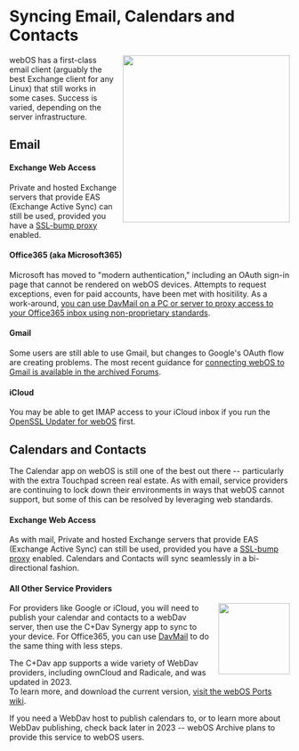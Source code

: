 # Syncing Email, Calendars and Contacts

<img src="../images/touchpad-pim.png" align="right" width="300" style="width:300px; padding-left: 8px">

webOS has a first-class email client (arguably the best Exchange client for any Linux) that still works in some cases. Success is varied, depending on the server infrastructure.

## Email

#### Exchange Web Access

Private and hosted Exchange servers that provide EAS (Exchange Active Sync) can still be used, provided you have a [SSL-bump proxy](proxysetup.md) enabled.

#### Office365 (aka Microsoft365)

Microsoft has moved to "modern authentication," including an OAuth sign-in page that cannot be rendered on webOS devices. Attempts to request exceptions, even for paid accounts, have been met with hositility. As a work-around, <a href="https://davmail.sourceforge.net/" target="_blank">you can use DavMail on a PC or server to proxy access to your Office365 inbox using non-proprietary standards</a>.

#### Gmail

Some users are still able to use Gmail, but changes to Google's OAuth flow are creating problems. The most recent guidance for <a href="http://stacks.webosarchive.org/forums/Zero%20to%20Google%20in%202020%20-%20step%20by%20step%20-%20webOS%20Nation%20Forums.html" target="_blank">connecting webOS to Gmail is available in the archived Forums</a>.

#### iCloud

You may be able to get IMAP access to your iCloud inbox if you run the [OpenSSL Updater for webOS](http://www.webosarchive.org/activation/org.webosinternals.openssl-updater_0.9.8-6_armv7.ipk) first.

## Calendars and Contacts

The Calendar app on webOS is still one of the best out there -- particularly with the extra Touchpad screen real estate. As with email, service providers are continuing to lock down their environments in ways that webOS cannot support, but some of this can be resolved by leveraging web standards.

#### Exchange Web Access

As with mail, Private and hosted Exchange servers that provide EAS (Exchange Active Sync) can still be used, provided you have a [SSL-bump proxy](proxysetup.md) enabled. Calendars and Contacts will sync seamlessly in a bi-directional fashion.

#### All Other Service Providers

<img src="../images/caldav.png" align="right" width="300" style="width:128px; padding-left: 8px">
For providers like Google or iCloud, you will need to publish your calendar and contacts to a webDav server, then use the C+Dav Synergy app to sync to your device. For Office365, you can use <a href="https://davmail.sourceforge.net/" target="_blank">DavMail</a> to do the same thing with less steps.

The C+Dav app supports a wide variety of WebDav providers, including ownCloud and Radicale, and was updated in 2023.<br>
To learn more, and download the current version, <a href="https://webos-ports.org/wiki/C+_Dav_Synergy_Connector" target="_blank">visit the webOS Ports wiki</a>.

If you need a WebDav host to publish calendars to, or to learn more about WebDav publishing, check back later in 2023 -- webOS Archive plans to provide this service to webOS users.